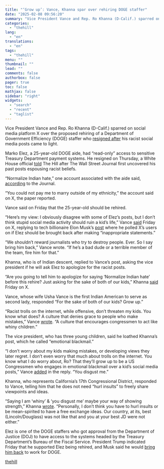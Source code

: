 ```yaml
---
title: "‘Grow up’: Vance, Khanna spar over rehiring DOGE staffer"
date: "2025-02-08 09:56:20"
summary: "Vice President Vance and Rep. Ro Khanna (D-Calif.) sparred on social media platform X over the proposed rehiring of a Department of Government Efficiency (DOGE) staffer who resigned after his racist social media posts came to light. Marko Elez, a 25-year-old DOGE aide, had “read-only” access to sensitive Treasury Department..."
categories:
  - "thehill"
lang:
  - "en"
translations:
  - "en"
tags:
  - "thehill"
menu: ""
thumbnail: ""
lead: ""
comments: false
authorbox: false
pager: true
toc: false
mathjax: false
sidebar: "right"
widgets:
  - "search"
  - "recent"
  - "taglist"
---
```


Vice President Vance and Rep. Ro Khanna (D-Calif.) sparred on social media platform X over the proposed rehiring of a Department of Government Efficiency (DOGE) staffer who [resigned after](https://thehill.com/business/5131442-elon-musk-deputy-resign/) his racist social media posts came to light.

Marko Elez, a 25-year-old DOGE aide, had “read-only” access to sensitive Treasury Department payment systems. He resigned on Thursday, a White House official [told](https://thehill.com/business/5131442-elon-musk-deputy-resign/) The Hill after The Wall Street Journal first uncovered his past posts espousing racist beliefs.

“Normalize Indian hate,” one account associated with the aide said, [according](https://www.wsj.com/tech/doge-staffer-resigns-over-racist-posts-d9f11a93?mod=hp_lead_pos3) to the Journal.

“You could not pay me to marry outside of my ethnicity,” the account said on X, the paper reported.

Vance said on Friday that the 25-year-old should be rehired.

“Here’s my view: I obviously disagree with some of Elez’s posts, but I don’t think stupid social media activity should ruin a kid’s life,” Vance [said](https://thehill.com/homenews/administration/5132827-jd-vance-elon-musk-doge-staffer/) Friday on X, replying to tech billionaire Elon Musk’s [post](https://thehill.com/business/5133430-elon-musk-doge-staffer-racist-posts/) where he polled X’s users on if Elez should be brought back after making “inappropriate statements.”

“We shouldn’t reward journalists who try to destroy people. Ever. So I say bring him back,” Vance wrote. “If he’s a bad dude or a terrible member of the team, fire him for that.”

Khanna, who is of Indian descent, replied to Vance’s post, asking the vice president if he will ask Elez to apologize for the racist posts.

“Are you going to tell him to apologize for saying ‘Normalize Indian hate’ before this rehire? Just asking for the sake of both of our kids,” Khanna [said](https://x.com/RoKhanna/status/1887929693258531316) Friday on X.

Vance, whose wife Usha Vance is the first Indian American to serve as second lady, responded “For the sake of both of our kids? Grow up.”

“Racist trolls on the internet, while offensive, don’t threaten my kids. You know what does? A culture that denies grace to people who make mistakes,” Vance [wrote](https://x.com/JDVance/status/1887958058342502623). “A culture that encourages congressmen to act like whiny children.”

The vice president, who has three young children, said he loathed Khanna’s post, which he called “emotional blackmail.”

“I don’t worry about my kids making mistakes, or developing views they later regret. I don’t even worry that much about trolls on the internet. You know what I do worry about, Ro? That they’ll grow up to be a US Congressmen who engages in emotional blackmail over a kid’s social media posts,” Vance [added](https://x.com/JDVance/status/1887960225195638848) in the reply. “You disgust me.”

Khanna, who represents California’s 17th Congressional District, responded to Vance, telling him that he does not need “hurl insults” to freely share viewpoints and ideas.

“Saying I am ‘whiny’ & ‘you disgust me’ maybe your way of showing strength,” Khanna [wrote](https://x.com/RoKhanna/status/1887968601388220792). “Personally, I don’t think you have to hurl insults or be mean-spirited to have a free exchange ideas. Our country, at its, best (Lincoln/Douglass) was not like that and you at your best JD were not either.”

Elez is one of the DOGE staffers who got approval from the Department of Justice (DOJ) to have access to the systems headed by the Treasury Department’s Bureau of the Fiscal Service. President Trump indicated Friday that he supported Elez being rehired, and Musk said he would [bring him back](https://thehill.com/business/5133430-elon-musk-doge-staffer-racist-posts/) to work for DOGE.

[thehill](https://thehill.com/homenews/administration/5133970-vance-khanna-doge-staffer-rehiring/)
